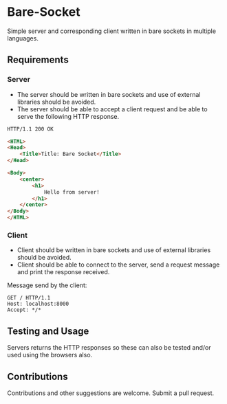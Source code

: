 # Bare-Socket
Simple server and corresponding client written in bare sockets in multiple languages.

## Requirements
### Server
- The server should be written in bare sockets and use of external libraries should be avoided.
- The server should be able to accept a client request and be able to serve the following HTTP response.
```html
HTTP/1.1 200 OK

<HTML>
<Head>
	<Title>Title: Bare Socket</Title>
</Head>

<Body>
	<center>
		<h1>
			Hello from server!
		</h1>
	</center>
</Body>
</HTML>
```

### Client
- Client should be written in bare sockets and use of external libraries should be avoided.
- Client should be able to connect to the server, send a request message and print the response received.

Message send by the client:
```
GET / HTTP/1.1
Host: localhost:8000
Accept: */*

```

## Testing and Usage
Servers returns the HTTP responses so these can also be tested and/or used using the browsers also.

## Contributions
Contributions and other suggestions are welcome. Submit a pull request.
